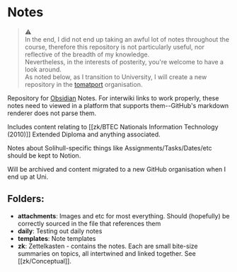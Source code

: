 # Notes

> ⚠️  
  In the end, I did not end up taking an awful lot of notes throughout the course, therefore this repository is not particularly useful, nor reflective of the breadth of my knowledge.  
  Nevertheless, in the interests of posterity, you're welcome to have a look around.  
  As noted below, as I transition to University, I will create a new repository in the [tomatport](https://github.com/tomatport) organisation.

Repository for [Obsidian](https://obsidian.md/) Notes.
For interwiki links to work properly, these notes need to viewed in a platform that supports them--GitHub's markdown renderer does not parse them.

Includes content relating to [[zk/BTEC Nationals Information Technology (2010)]] Extended Diploma and anything associated. 

Notes about Solihull-specific things like Assignments/Tasks/Dates/etc should be kept to Notion.

Will be archived and content migrated to a new GitHub organisation when I end up at Uni.

## Folders:
- **attachments**: Images and etc for most everything. Should (hopefully) be correctly sourced in the file that references them
- **daily**: Testing out daily notes
- **templates**: Note templates
- **zk**: Zettelkasten - contains the notes. Each are small bite-size summaries on topics, all intertwined and linked together. See [[zk/Conceptual]].
